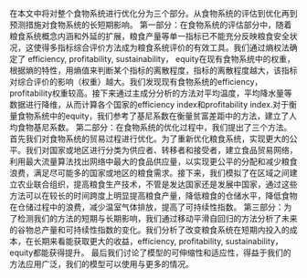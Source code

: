 在本文中将对整个食物系统进行优化分为三个部分。从食物系统的评估到优化再到预测措施对食物系统的长短期影响。
第一部分：在食物系统的评估部分中，随着粮食系统概念内涵和外延的扩展，粮食产量等单一指标已不能充分反映粮食安全状况，这使得多指标综合评价方法成为粮食系统评价的有效工具。我们通过熵权法确定了 efficiency, profitability, sustainability， equity在现有食物系统中的权重，根据熵的特性，用熵值来判断某个指标的离散程度，指标的离散程度越大，该指标对综合评价的影响（权重）越大。我们发现现有食物系统的efficiency，profitability权重较高。接下来通过主成分分析的方法对平均温度，平均降水量等数据进行降维，从而计算各个国家的efficiency index和profitability index.对于衡量食物系统中的equity，我们参考了基尼系数在衡量贫富差距中的方法，建立了人均食物基尼系数。
第二部分：在食物系统的优化过程中，我们提出了三个方法。首先我们对食物系统的贸易过程进行优化。为了重新优化粮食系统，实现更大的公平。我们对国家或地区进行分类为供应者、转移者和接受者，建立食品贸易网络，利用最大流量算法找出网络中最大的食品供应量，以实现更公平的分配和减少粮食浪费，满足尽可能多的国家或地区的粮食需求。接下来，我们模拟了在区域之间建立农业联合组织，提高粮食生产技术，不管是发达国家还是发展中国家，通过这些方法可以在较长的时间跨度上明显提高粮食产量，降低粮食的仓储水平，降低食物在仓储过程中的浪费，减少温室气体排放，提高了可持续性指数。
第三部分：为了检测我们的方法的短期与长期影响，我们通过移动平滑自回归的方法分析了未来的谷物总产量和可持续性指数的变化。我们分析了改变粮食系统在短期内投入的成本，在长期来看能获取更大的收益，efficiency, profitability, sustainability， equity都能获得提升。
最后我们讨论了模型的可伸缩性和适应性，得益于我们的方法应用广泛，我们的模型可以使用与更多的情况。

